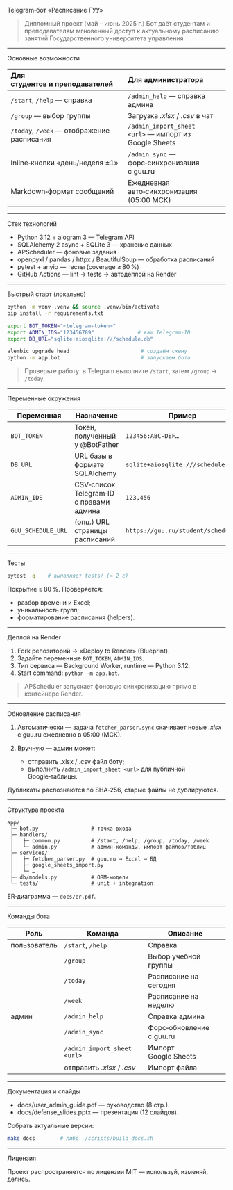 Telegram‑бот «Расписание ГУУ»

> Дипломный проект (май – июнь 2025 г.)
> Бот даёт студентам и преподавателям мгновенный доступ к актуальному расписанию занятий Государственного университета управления.

---

Основные возможности

| Для студентов и преподавателей             | Для администратора                                    |
| :----------------------------------------- | :---------------------------------------------------- |
| `/start`, `/help` — справка                | `/admin_help` — справка админа                        |
| `/group` — выбор группы                    | Загрузка *.xlsx* / *.csv* в чат                       |
| `/today`, `/week` — отображение расписания | `/admin_import_sheet <url>` — импорт из Google Sheets |
| Inline‑кнопки «день/неделя ±1»             | `/admin_sync` — форс‑синхронизация с guu.ru           |
| Markdown‑формат сообщений                  | Ежедневная авто‑синхронизация (05:00 МСК)             |

---

Стек технологий

* Python 3.12 + aiogram 3 — Telegram API
* SQLAlchemy 2 async + SQLite 3 — хранение данных
* APScheduler — фоновые задания
* openpyxl / pandas / httpx / BeautifulSoup — обработка расписаний
* pytest + anyio — тесты (coverage ≥ 80 %)
* GitHub Actions — lint → tests → автодеплой на Render

---

Быстрый старт (локально)

```bash
python -m venv .venv && source .venv/bin/activate
pip install -r requirements.txt

export BOT_TOKEN="<telegram‑token>"
export ADMIN_IDS="123456789"              # ваш Telegram‑ID
export DB_URL="sqlite+aiosqlite:///schedule.db"

alembic upgrade head                       # создаём схему
python -m app.bot                          # запускаем бота
```

> Проверьте работу: в Telegram выполните `/start`, затем `/group` → `/today`.

---

Переменные окружения

| Переменная         | Назначение                              | Пример                             |
| ------------------ | --------------------------------------- | ---------------------------------- |
| `BOT_TOKEN`        | Токен, полученный у @BotFather          | `123456:ABC-DEF…`                  |
| `DB_URL`           | URL базы в формате SQLAlchemy           | `sqlite+aiosqlite:///schedule.db`  |
| `ADMIN_IDS`        | CSV‑список Telegram‑ID с правами админа | `123,456`                          |
| `GUU_SCHEDULE_URL` | (опц.) URL страницы расписаний          | `https://guu.ru/student/schedule/` |

---

Тесты

```bash
pytest -q    # выполняет tests/ (≈ 2 с)
```

Покрытие ≥ 80 %. Проверяется:

* разбор времени и Excel;
* уникальность групп;
* форматирование расписания (helpers).

---

Деплой на Render

1. Fork репозиторий → «Deploy to Render» (Blueprint).
2. Задайте переменные `BOT_TOKEN`, `ADMIN_IDS`.
3. Тип сервиса — Background Worker, runtime — Python 3.12.
4. Start command: `python -m app.bot`.

> APScheduler запускает фоновую синхронизацию прямо в контейнере Render.

---

Обновление расписания

1. Автоматически — задача `fetcher_parser.sync` скачивает новые *.xlsx* с guu.ru ежедневно в 05:00 (МСК).
2. Вручную — админ может:

   * отправить .xlsx / .csv файл боту;
   * выполнить `/admin_import_sheet <url>` для публичной Google‑таблицы.

Дубликаты распознаются по SHA‑256, старые файлы не дублируются.

---

Структура проекта

```
app/
 ├─ bot.py                 # точка входа
 ├─ handlers/
 │   ├─ common.py          # /start, /help, /group, /today, /week
 │   └─ admin.py           # админ‑команды, импорт файлов/таблиц
 ├─ services/
 │   ├─ fetcher_parser.py  # guu.ru → Excel → БД
 │   ├─ google_sheets_import.py
 │   └─ …
 ├─ db/models.py           # ORM‑модели
 └─ tests/                 # unit + integration
```

ER‑диаграмма — `docs/er.pdf`.

---

Команды бота

| Роль            | Команда                     | Описание                 |
| --------------- | --------------------------- | ------------------------ |
| пользователь | `/start`, `/help`           | Справка                  |
|                 | `/group`                    | Выбор учебной группы     |
|                 | `/today`                    | Расписание на сегодня    |
|                 | `/week`                     | Расписание на неделю     |
| админ       | `/admin_help`               | Справка админа           |
|                 | `/admin_sync`               | Форс‑обновление с guu.ru |
|                 | `/admin_import_sheet <url>` | Импорт Google Sheets     |
|                 | отправить *.xlsx* / *.csv*  | Импорт файла             |

---

Документация и слайды

* docs/user\_admin\_guide.pdf — руководство (8 стр.).
* docs/defense\_slides.pptx — презентация (12 слайдов).

Собрать актуальные версии:

```bash
make docs        # либо ./scripts/build_docs.sh
```

---

Лицензия

Проект распространяется по лицензии MIT — используй, изменяй, делись.
